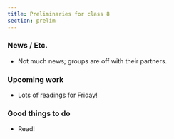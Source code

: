 ```yaml
---
title: Preliminaries for class 8
section: prelim
---
```

### News / Etc.

* Not much news; groups are off with their partners.

### Upcoming work

* Lots of readings for Friday!

### Good things to do

* Read!

